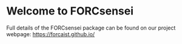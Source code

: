 # Welcome to FORCsensei
Full details of the FORCsensei package can be found on our project webpage:
https://forcaist.github.io/